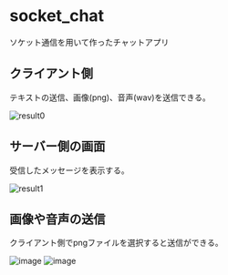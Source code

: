 # socket_chat
ソケット通信を用いて作ったチャットアプリ

## クライアント側
テキストの送信、画像(png)、音声(wav)を送信できる。

![result0](https://github.com/Ryosuke0425/socket_chat/assets/168053509/4bc0474e-b16c-4728-9a5b-1ad0835c5217)


## サーバー側の画面
受信したメッセージを表示する。

![result1](https://github.com/Ryosuke0425/socket_chat/assets/168053509/3c825081-25d4-4312-8406-402fce569ea1)

## 画像や音声の送信
クライアント側でpngファイルを選択すると送信ができる。

![image](https://github.com/Ryosuke0425/socket_chat/assets/168053509/f87c7a31-81b4-4968-b47e-dab988a87791)
![image](https://github.com/Ryosuke0425/socket_chat/assets/168053509/c23e7535-ba4d-4b8f-a3d4-c8c8389a4570)




